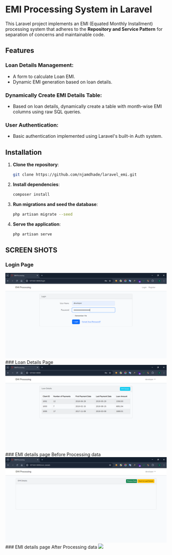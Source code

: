 # EMI Processing System in Laravel

This Laravel project implements an EMI (Equated Monthly Installment) processing system that adheres to the **Repository and Service Pattern** for separation of concerns and maintainable code.

## Features

### Loan Details Management:
- A form to calculate Loan EMI.
- Dynamic EMI generation based on loan details.
 

### Dynamically Create EMI Details Table:
- Based on loan details, dynamically create a table with month-wise EMI columns using raw SQL queries.

### User Authentication:
- Basic authentication implemented using Laravel's built-in Auth system.

## Installation

1. **Clone the repository**:

    ```bash
    git clone https://github.com/njamdhade/laravel_emi.git
    ```

2. **Install dependencies**:

    ```bash
    composer install
    ```

3. **Run migrations and seed the database**:

    ```bash
    php artisan migrate --seed
    ```

4. **Serve the application**:

    ```bash
    php artisan serve
    ```

## SCREEN SHOTS
### Login Page
<img src='https://github.com/njamdhade/laravel_emi/blob/main/public/laravel_emi_screenshots/1_login_page.png' />
### Loan Details Page
<img src='https://github.com/njamdhade/laravel_emi/blob/main/public/laravel_emi_screenshots/2_loan_details_page.png' />
### EMI details page Before Processing data
<img src='https://github.com/njamdhade/laravel_emi/blob/main/public/laravel_emi_screenshots/3_emi_details_before_process_data.png' />
### EMI details page After Processing data
<img src='[https://github.com/njamdhade/laravel_emi/blob/main/public/laravel_emi_screenshots/3_emi_details_before_process_data.png](https://github.com/njamdhade/laravel_emi/blob/main/public/laravel_emi_screenshots/4_emi_details_after_process_data.png)' >



